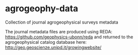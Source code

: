 # agrogeophy-data
Collection of journal agrogeophysical surveys metadata

The journal metadata files are produced using REDA: https://github.com/geophysics-ubonn/reda and returned to the agrogeophysical catalog database here: http://geo.geoscienze.unipd.it/growingwebsite/
